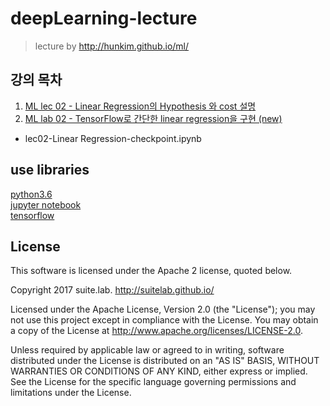 # deepLearning-lecture

> lecture by http://hunkim.github.io/ml/

## 강의 목차
1. [ML lec 02 - Linear Regression의 Hypothesis 와 cost 설명](https://www.youtube.com/watch?v=Hax03rCn3UI&list=PLlMkM4tgfjnLSOjrEJN31gZATbcj_MpUm&index=4)
2. [ML lab 02 - TensorFlow로 간단한 linear regression을 구현 (new)](https://www.youtube.com/watch?v=mQGwjrStQgg&index=5&list=PLlMkM4tgfjnLSOjrEJN31gZATbcj_MpUm)
  - lec02-Linear Regression-checkpoint.ipynb

## use libraries
[python3.6][1]  
[jupyter notebook][2]  
[tensorflow][3]

## License

This software is licensed under the Apache 2 license, quoted below.

Copyright 2017 suite.lab. http://suitelab.github.io/

Licensed under the Apache License, Version 2.0 (the "License"); you may not use this project except in compliance with the License. You may obtain a copy of the License at http://www.apache.org/licenses/LICENSE-2.0.

Unless required by applicable law or agreed to in writing, software distributed under the License is distributed on an "AS IS" BASIS, WITHOUT WARRANTIES OR CONDITIONS OF ANY KIND, either express or implied. See the License for the specific language governing permissions and limitations under the License.

[1]: https://www.python.org/
[2]: http://jupyter.org/
[3]: https://www.tensorflow.org/
